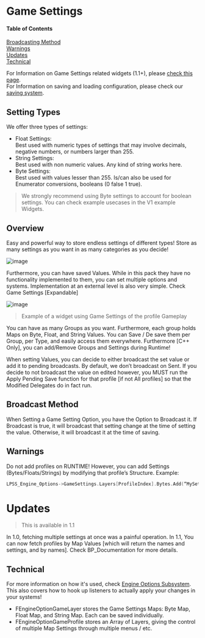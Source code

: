 # Game Settings

#### Table of Contents
[Broadcasting Method](#Broadcasting-method)  
[Warnings](#Warnings)  
[Updates](#Updates)  
[Technical](#Technical)  

For Information on Game Settings related widgets (1.1+), please [check this page](WidgetSetup.md#game-settings-widget).  
For Information on saving and loading configuration, please check our [saving system](Framework.md#save).

## Setting Types

We offer three types of settings:  
* Float Settings:  
    Best used with numeric types of settings that may involve decimals, negative numbers, or numbers larger than 255.    
* String Settings:  
    Best used with non numeric values. Any kind of string works here.  
* Byte Settings:  
    Best used with values lesser than 255. Is/can also be used for Enumerator conversions, booleans (0 false 1 true).  
    
> We strongly recommend using Byte settings to account for boolean settings. You can check example usecases in the V1 example Widgets.  

## Overview

Easy and powerful way to store endless settings of different types! Store as many settings as you want in as many categories as you decide!  

![image](https://user-images.githubusercontent.com/28312571/147318780-1ceb3784-802e-42e5-827f-4d1c0e416794.png)

Furthermore, you can have saved Values. While in this pack they have no functionality implemented to them, you can set multiple options and systems. Implementation at an external level is also very simple. Check Game Settings [Expandable]  

![image](https://user-images.githubusercontent.com/28312571/147318864-7e2cb7b5-3cfa-4139-b097-0f1070207f9b.png)  
> Example of a widget using Game Settings of the profile Gameplay  

You can have as many Groups as you want. Furthermore, each group holds Maps on Byte, Float, and String Values.  You can Save / De save them per Group, per Type, and easily access them everywhere. Furthermore [C++ Only], you can add/Remove Groups and Settings during Runtime!   

When setting Values, you can decide to either broadcast the set value or add it to pending broadcasts. By default, we don’t broadcast on Sent. If you decide to not broadcast the value on edited however, you MUST run the Apply Pending Save function for that profile [if not All profiles] so that the Modified Delegates do in fact run.    


## Broadcast Method  
When Setting a Game Setting Option, you have the Option to Broadcast it. If Broadcast is true, it will broadcast that setting change at the time of setting the value. Otherwise, it will broadcast it at the time of saving.  

## Warnings

Do not add profiles on RUNTIME! However, you can add Settings (Bytes/Floats/Strings) by modifying that profile’s Structure. Example: 
```cpp
LPSS_Engine_Options->GameSettings.Layers[ProfileIndex].Bytes.Add(“MySettingName”, 2));
```

# Updates
> This is available in 1.1     


In 1.0, fetching multiple settings at once was a painful operation. In 1.1, You can now fetch profiles by Map Values [which will return the names and settings, and by names].
Check BP_Documentation for more details.


## Technical 

For more information on how it's used, check [Engine Options Subsystem](https://github.com/FunderburkM/CMEngineOptionsDocs/blob/main/EngineOptionsSubsystem.md). This also covers how to hook up listeners to actually apply your changes in your systems!

- FEngineOptionGameLayer stores the Game Settings Maps: Byte Map, Float Map, and String Map. Each can be saved individually.
- FEngineOptionGameProfile stores an Array of Layers, giving the control of multiple Map Settings through multiple menus / etc.
